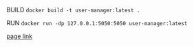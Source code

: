BUILD `docker build -t user-manager:latest .`

RUN `docker run -dp 127.0.0.1:5050:5050 user-manager:latest`

[page link](http://127.0.0.1:5050)
